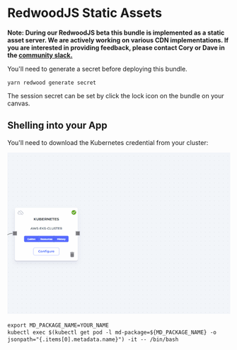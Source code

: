 # RedwoodJS Static Assets

**Note: During our RedwoodJS beta this bundle is implemented as a static asset server. We are actively working on various CDN implementations. If you are interested in providing feedback, please contact Cory or Dave in the [community slack.](https://join.slack.com/t/massdrivercommunity/shared_invite/zt-1sxag35w2-eYw7gatS1hwlH2y8MCmwXA)**

You'll need to generate a secret before deploying this bundle.

```shell
yarn redwood generate secret
```

The session secret can be set by click the lock icon on the bundle on your canvas.

## Shelling into your App

You'll need to download the Kubernetes credential from your cluster:

![Download Credential](https://raw.githubusercontent.com/massdriver-cloud/aws-eks-cluster/fdcc6476fe99976b934d45bf5281880f56a2fa2b/images/kubeconfig-download.gif)

```shell
export MD_PACKAGE_NAME=YOUR_NAME
kubectl exec $(kubectl get pod -l md-package=${MD_PACKAGE_NAME} -o jsonpath="{.items[0].metadata.name}") -it -- /bin/bash
```
